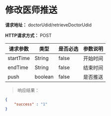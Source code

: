 # 修改医师推送

**请求地址：** doctorUdid/retrieveDoctorUdid

**HTTP请求方式：** POST

| 请求参数 | 类型 | 是否必选 | 参数说明 |
| -- | -- | -- | -- |
| startTime | String | false | 开始时间 |
| endTime | String | false | 结束时间 |
| push | boolean | false | 是否推送 |

>响应结果：

```json
{
    "success" : "1"
}
```
